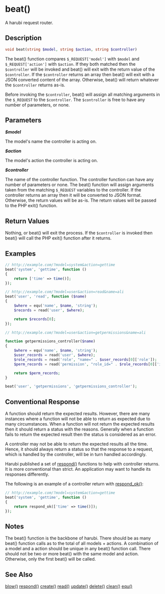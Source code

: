 beat()
======

A harubi request router.

## Description

```php
void beat(string $model, string $action, string $controller)
```

The beat() function compares `$_REQUEST['model']` with `$model` and `$_REQUEST['action']` with `$action`. If they both matched then the `$controller` will be invoked and beat() will exit with the return value of the `$controller`. If the `$controller` returns an array then beat() will exit with a JSON converted content of the array. Otherwise, beat() will return whatever the `$controller` returns as-is.

Before invoking the `$controller`, beat() will assign all matching arguments in the `$_REQUEST` to the `$controller`. The `$controller` is free to have any number of parameters, or none.

## Parameters

***$model***

The model's name the controller is acting on. 

***$action***

The model's action the controller is acting on.

***$controller***

The name of the controller function. The controller function can have any number of parameters or none. The beat() function will assign arguments taken from the matching `$_REQUEST` variables to the controller. If the controller returns an array then it will be converted to JSON format. Otherwise, the return values will be as-is. The return values will be passed to the PHP exit() function.

## Return Values

Nothing, or beat() will exit the process. If the `$controller` is invoked then beat() will call the PHP exit() function after it returns.

## Examples

```php
// http://example.com/?model=system&action=gettime
beat('system', 'gettime', function ()
{	
	return ['time' => time()];
});
```

```php
// http://example.com/?model=user&action=read&name=ali
beat('user', 'read', function ($name)
{	
	$where = equ('name', $name, 'string');
	$records = read('user', $where);

	return $records[0];
});
```

```php
// http://example.com/?model=user&action=getpermissions&name=ali

function getpermissions_controller($name)
{
	$where = equ('name', $name, 'string');
	$user_records = read('user', $where);
	$role_records = read('role', "name=" . $user_records[0]['role']);
	$perm_records = read('permission', "role_id=" . $role_records[0]['id']);

	return $perm_records;
}

beat('user', 'getpermissions', 'getpermissions_controller');
```

## Conventional Response

A function should return the expected results. However, there are many instances where a function will not be able to return as expected due to many circumstances. When a function will not return the expected results then it should return a status with the reasons. Generally when a function fails to return the expected result then the status is considered as an error.

A controller may not be able to return the expected results all the time. Hence, it should always return a status so that the response to a request, which is handled by the controller, will be in turn handled accordingly.

Harubi published a set of [respond()](respond.md) functions to help with controller returns. It is more conventional than strict. An application may want to handle its responses differently.

The following is an example of a controller return with [respond_ok()](respond.md):
```php
// http://example.com/?model=system&action=gettime
beat('system', 'gettime', function ()
{	
	return respond_ok(['time' => time()]);
});
```

## Notes

The beat() function is the backbone of harubi. There should be as many beat() function calls as to the total of all models + actions. A combination of a model and a action should be unique in any beat() function call. There should not be two or more beat() with the same model and action. Otherwise, only the first beat() will be called.

## See Also

[blow()](blow.md)
[respond()](respond.md)
[create()](create.md)
[read()](read.md)
[update()](update.md)
[delete()](delete.md)
[clean()](clean.md)
[equ()](equ.md)

